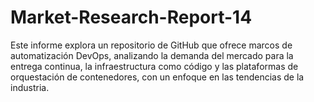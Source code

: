 # Market-Research-Report-14
Este informe explora un repositorio de GitHub que ofrece marcos de automatización DevOps, analizando la demanda del mercado para la entrega continua, la infraestructura como código y las plataformas de orquestación de contenedores, con un enfoque en las tendencias de la industria.

